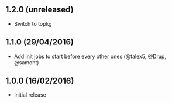 ## 1.2.0 (unreleased)

* Switch to topkg

## 1.1.0 (29/04/2016)

* Add init jobs to start before every other ones (@talex5, @Drup, @samoht)

## 1.0.0 (16/02/2016)

* Initial release